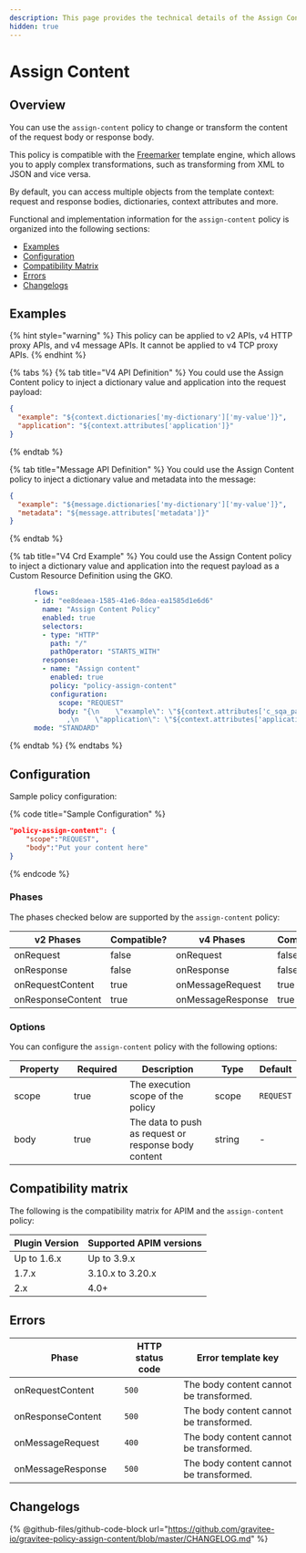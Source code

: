 ```yaml
---
description: This page provides the technical details of the Assign Content policy
hidden: true
---
```


# Assign Content

## Overview

You can use the `assign-content` policy to change or transform the content of the request body or response body.

This policy is compatible with the [Freemarker](https://freemarker.apache.org/) template engine, which allows you to apply complex transformations, such as transforming from XML to JSON and vice versa.

By default, you can access multiple objects from the template context: request and response bodies, dictionaries, context attributes and more.

Functional and implementation information for the `assign-content` policy is organized into the following sections:

* [Examples](assign-content.md#examples)
* [Configuration](assign-content.md#configuration)
* [Compatibility Matrix](assign-content.md#compatibility-matrix)
* [Errors](assign-content.md#errors)
* [Changelogs](assign-content.md#changelogs)

## Examples

{% hint style="warning" %}
This policy can be applied to v2 APIs, v4 HTTP proxy APIs, and v4 message APIs. It cannot be applied to v4 TCP proxy APIs.
{% endhint %}

{% tabs %}
{% tab title="V4 API Definition" %}
You could use the Assign Content policy to inject a dictionary value and application into the request payload:

```json
{
  "example": "${context.dictionaries['my-dictionary']['my-value']}",
  "application": "${context.attributes['application']}"
}
```
{% endtab %}

{% tab title="Message API Definition" %}
You could use the Assign Content policy to inject a dictionary value and metadata into the message:

```json
{
  "example": "${message.dictionaries['my-dictionary']['my-value']}",
  "metadata": "${message.attributes['metadata']}"
}
```
{% endtab %}

{% tab title="V4 Crd Example" %}
You could use the Assign Content policy to inject a dictionary value and application into the request payload as a Custom Resource Definition using the GKO.

```yaml
      flows:
      - id: "ee8deaea-1585-41e6-8dea-ea1585d1e6d6"
        name: "Assign Content Policy"
        enabled: true
        selectors:
        - type: "HTTP"
          path: "/"
          pathOperator: "STARTS_WITH"
        response:
        - name: "Assign content"
          enabled: true
          policy: "policy-assign-content"
          configuration:
            scope: "REQUEST"
            body: "{\n    \"example\": \"${context.attributes['c_sqa_payload']}\"\
              ,\n    \"application\": \"${context.attributes['application']}\"\n}"
      mode: "STANDARD"
```
{% endtab %}
{% endtabs %}

## Configuration

Sample policy configuration:

{% code title="Sample Configuration" %}
```json
"policy-assign-content": {
    "scope":"REQUEST",
    "body":"Put your content here"
}
```
{% endcode %}

### Phases

The phases checked below are supported by the `assign-content` policy:

<table data-full-width="false"><thead><tr><th width="202">v2 Phases</th><th width="139" data-type="checkbox">Compatible?</th><th width="198">v4 Phases</th><th data-type="checkbox">Compatible?</th></tr></thead><tbody><tr><td>onRequest</td><td>false</td><td>onRequest</td><td>false</td></tr><tr><td>onResponse</td><td>false</td><td>onResponse</td><td>false</td></tr><tr><td>onRequestContent</td><td>true</td><td>onMessageRequest</td><td>true</td></tr><tr><td>onResponseContent</td><td>true</td><td>onMessageResponse</td><td>true</td></tr></tbody></table>

### Options

You can configure the `assign-content` policy with the following options:

<table><thead><tr><th width="121">Property</th><th width="101" data-type="checkbox">Required</th><th width="202">Description</th><th width="87">Type</th><th>Default</th></tr></thead><tbody><tr><td>scope</td><td>true</td><td>The execution scope of the policy</td><td>scope</td><td><code>REQUEST</code></td></tr><tr><td>body</td><td>true</td><td>The data to push as request or response body content</td><td>string</td><td>-</td></tr></tbody></table>

## Compatibility matrix

The following is the compatibility matrix for APIM and the `assign-content` policy:

<table data-full-width="false"><thead><tr><th>Plugin Version</th><th>Supported APIM versions</th></tr></thead><tbody><tr><td>Up to 1.6.x</td><td>Up to 3.9.x</td></tr><tr><td>1.7.x</td><td>3.10.x to 3.20.x</td></tr><tr><td>2.x</td><td>4.0+</td></tr></tbody></table>

## Errors

<table data-full-width="false"><thead><tr><th width="210">Phase</th><th width="171">HTTP status code</th><th width="387">Error template key</th></tr></thead><tbody><tr><td>onRequestContent</td><td><code>500</code></td><td>The body content cannot be transformed.</td></tr><tr><td>onResponseContent</td><td><code>500</code></td><td>The body content cannot be transformed.</td></tr><tr><td>onMessageRequest</td><td><code>400</code></td><td>The body content cannot be transformed.</td></tr><tr><td>onMessageResponse</td><td><code>500</code></td><td>The body content cannot be transformed.</td></tr></tbody></table>

## Changelogs

{% @github-files/github-code-block url="https://github.com/gravitee-io/gravitee-policy-assign-content/blob/master/CHANGELOG.md" %}
